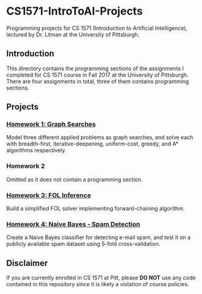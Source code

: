 # CS1571-IntroToAI-Projects
Programming projects for CS 1571 (Introduction to Artificial Intelligence), lectured by Dr. Litman at the University of Pittsburgh.

## Introduction
This directory contains the programming sections of the assignments I completed for CS 1571 course in Fall 2017 at the University of Pittsburgh. There are four assignments in total, three of them contains programming sections.

## Projects
### [Homework 1: Graph Searches](project1)
Model three different applied problems as graph searches, and solve each with breadth-first, iterative-deepening, uniform-cost, greedy, and A* algorithms respectively.

### Homework 2
Omitted as it does not contain a programming section.

### [Homework 3: FOL Inference](project3)
Build a simplified FOL solver implementing forward-chaining algorithm.

### [Homework 4: Naive Bayes - Spam Detection](project4)
Create a Naive Bayes classifier for detecting e-mail spam, and test it on a publicly available spam dataset using 5-fold cross-validation.

## Disclaimer
If you are currently enrolled in CS 1571 at Pitt, please **DO NOT** use any code contained in this repository since it is likely a violation of course policies.
